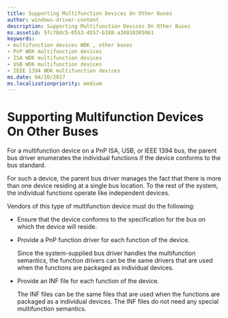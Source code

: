 ```yaml
---
title: Supporting Multifunction Devices On Other Buses
author: windows-driver-content
description: Supporting Multifunction Devices On Other Buses
ms.assetid: 5fc78dc5-0553-4557-b188-a34810305061
keywords:
- multifunction devices WDK , other buses
- PnP WDK multifunction devices
- ISA WDK multifunction devices
- USB WDK multifunction devices
- IEEE 1394 WDK multifunction devices
ms.date: 04/20/2017
ms.localizationpriority: medium
---
```


# Supporting Multifunction Devices On Other Buses





For a multifunction device on a PnP ISA, USB, or IEEE 1394 bus, the parent bus driver enumerates the individual functions if the device conforms to the bus standard.

For such a device, the parent bus driver manages the fact that there is more than one device residing at a single bus location. To the rest of the system, the individual functions operate like independent devices.

Vendors of this type of multifunction device must do the following:

-   Ensure that the device conforms to the specification for the bus on which the device will reside.

-   Provide a PnP function driver for each function of the device.

    Since the system-supplied bus driver handles the multifunction semantics, the function drivers can be the same drivers that are used when the functions are packaged as individual devices.

-   Provide an INF file for each function of the device.

    The INF files can be the same files that are used when the functions are packaged as a individual devices. The INF files do not need any special multifunction semantics.

 

 




